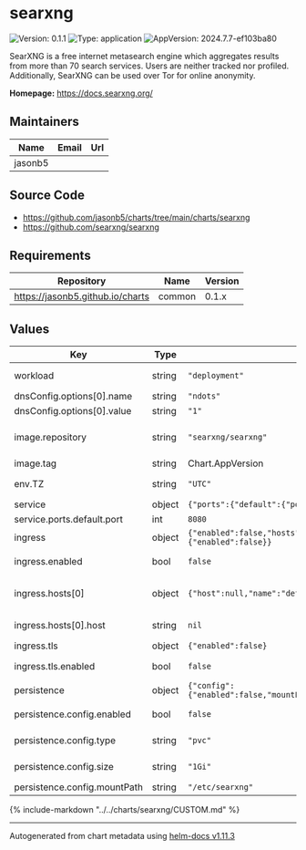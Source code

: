 # searxng

![Version: 0.1.1](https://img.shields.io/badge/Version-0.1.1-informational?style=flat-square) ![Type: application](https://img.shields.io/badge/Type-application-informational?style=flat-square) ![AppVersion: 2024.7.7-ef103ba80](https://img.shields.io/badge/AppVersion-2024.7.7--ef103ba80-informational?style=flat-square)

SearXNG is a free internet metasearch engine which aggregates results from more than 70 search services. Users are neither tracked nor profiled. Additionally, SearXNG can be used over Tor for online anonymity.

**Homepage:** <https://docs.searxng.org/>

## Maintainers

| Name | Email | Url |
| ---- | ------ | --- |
| jasonb5 |  |  |

## Source Code

* <https://github.com/jasonb5/charts/tree/main/charts/searxng>
* <https://github.com/searxng/searxng>

## Requirements

| Repository | Name | Version |
|------------|------|---------|
| https://jasonb5.github.io/charts | common | 0.1.x |

## Values

| Key | Type | Default | Description |
|-----|------|---------|-------------|
| workload | string | `"deployment"` | The default [workload](https://jasonb5.github.io/charts/site/guide/common-library/#workload) type |
| dnsConfig.options[0].name | string | `"ndots"` |  |
| dnsConfig.options[0].value | string | `"1"` |  |
| image.repository | string | `"searxng/searxng"` | Container image repository |
| image.tag | string | Chart.AppVersion | Image tag |
| env.TZ | string | `"UTC"` | Set the timezone |
| service | object | `{"ports":{"default":{"port":8080}}}` | [Service](https://jasonb5.github.io/charts/site/guide/common-library/#service) |
| service.ports.default.port | int | `8080` | Default port |
| ingress | object | `{"enabled":false,"hosts":[{"host":null,"name":"default"}],"tls":{"enabled":false}}` | [Ingress](https://jasonb5.github.io/charts/site/guide/common-library/#ingress) |
| ingress.enabled | bool | `false` | Enable/disable ingress |
| ingress.hosts[0] | object | `{"host":null,"name":"default"}` | Reference default service |
| ingress.hosts[0].host | string | `nil` | Ingress hostname |
| ingress.tls | object | `{"enabled":false}` | [TLS](https://jasonb5.github.io/charts/site/guide/common-library/#tls) |
| ingress.tls.enabled | bool | `false` | Enable/disable tls |
| persistence | object | `{"config":{"enabled":false,"mountPath":"/etc/searxng","size":"1Gi","type":"pvc"}}` | [Persistence](https://jasonb5.github.io/charts/site/guide/common-library/#persistence) |
| persistence.config.enabled | bool | `false` | Enable/disable persistence |
| persistence.config.type | string | `"pvc"` | Type of volume mount |
| persistence.config.size | string | `"1Gi"` | Size of volume |
| persistence.config.mountPath | string | `"/etc/searxng"` | Mount path |

{%
include-markdown "../../charts/searxng/CUSTOM.md"
%}

----------------------------------------------
Autogenerated from chart metadata using [helm-docs v1.11.3](https://github.com/norwoodj/helm-docs/releases/v1.11.3)
